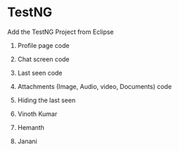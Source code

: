 # TestNG
Add the TestNG Project from Eclipse

1. Profile page code

2. Chat screen code

3. Last seen code 

4. Attachments (Image, Audio, video, Documents) code

5. Hiding the last seen

6. Vinoth Kumar 

7. Hemanth

8. Janani





